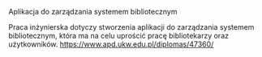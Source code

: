 Aplikacja do zarządzania systemem bibliotecznym

Praca inżynierska dotyczy stworzenia aplikacji do zarządzania systemem bibliotecznym, która ma na celu uprościć pracę
bibliotekarzy oraz użytkowników.
https://www.apd.ukw.edu.pl/diplomas/47360/
